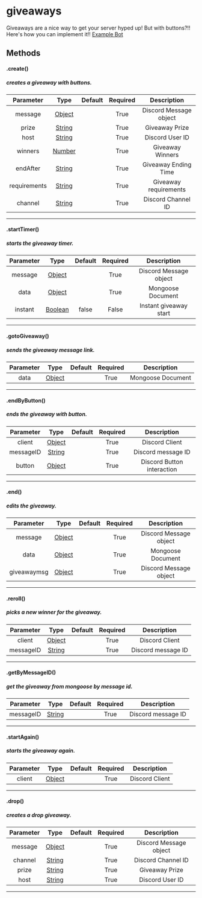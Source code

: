 # giveaways

Giveaways are a nice way to get your server hyped up! But with buttons?!! Here's how you can implement it!! [Example Bot](https://github.com/Nuggies-bot/giveaways-example)

## Methods

#### .create()
##### creates a giveaway with buttons.

| **Parameter** | **Type**                                                                                          | **Default** | **Required** | **Description**                |
|:-------------:|:-------------------------------------------------------------------------------------------------:|:-----------:|:------------:|:------------------------------:|
| message       | [Object](https://developer.mozilla.org/en-US/docs/Web/JavaScript/Reference/Global_Objects/Object) |             | True         | Discord Message object         |
| prize         | [String](https://developer.mozilla.org/en-US/docs/Web/JavaScript/Reference/Global_Objects/String) |             | True         | Giveaway Prize                 |
| host          | [String](https://developer.mozilla.org/en-US/docs/Web/JavaScript/Reference/Global_Objects/String) |             | True         | Discord User ID                |
| winners       | [Number](https://developer.mozilla.org/en-US/docs/Web/JavaScript/Reference/Global_Objects/Number) |             | True         | Giveaway Winners               |
| endAfter      | [String](https://developer.mozilla.org/en-US/docs/Web/JavaScript/Reference/Global_Objects/String) |             | True         | Giveaway Ending Time           |
| requirements  | [String](https://developer.mozilla.org/en-US/docs/Web/JavaScript/Reference/Global_Objects/String) |             | True         | Giveaway requirements          |
| channel       | [String](https://developer.mozilla.org/en-US/docs/Web/JavaScript/Reference/Global_Objects/String) |             | True         | Discord Channel ID             |

<hr>

#### .startTimer()
##### starts the giveaway timer.

| **Parameter** | **Type**                                                                                            | **Default** | **Required** | **Description**                |
|:-------------:|:---------------------------------------------------------------------------------------------------:|:-----------:|:------------:|:------------------------------:|
| message       | [Object](https://developer.mozilla.org/en-US/docs/Web/JavaScript/Reference/Global_Objects/Object)   |             | True         | Discord Message object         |
| data          | [Object](https://developer.mozilla.org/en-US/docs/Web/JavaScript/Reference/Global_Objects/Object)   |             | True         | Mongoose Document              |
| instant       | [Boolean](https://developer.mozilla.org/en-US/docs/Web/JavaScript/Reference/Global_Objects/Boolean) | false       | False        | Instant giveaway start         |

<hr>

#### .gotoGiveaway()
##### sends the giveaway message link.

| **Parameter** | **Type**                                                                                            | **Default** | **Required** | **Description**                |
|:-------------:|:---------------------------------------------------------------------------------------------------:|:-----------:|:------------:|:------------------------------:|
| data          | [Object](https://developer.mozilla.org/en-US/docs/Web/JavaScript/Reference/Global_Objects/Object)   |             | True         | Mongoose Document              |

<hr>

#### .endByButton()
##### ends the giveaway with button.

| **Parameter** | **Type**                                                                                            | **Default** | **Required** | **Description**                |
|:-------------:|:---------------------------------------------------------------------------------------------------:|:-----------:|:------------:|:------------------------------:|
| client        | [Object](https://developer.mozilla.org/en-US/docs/Web/JavaScript/Reference/Global_Objects/Object)   |             | True         | Discord Client                 |
| messageID     | [String](https://developer.mozilla.org/en-US/docs/Web/JavaScript/Reference/Global_Objects/String)   |             | True         | Discord message ID             |
| button        | [Object](https://developer.mozilla.org/en-US/docs/Web/JavaScript/Reference/Global_Objects/Object)   |             | True         | Discord Button interaction     |

<hr>

#### .end()
##### edits the giveaway.

| **Parameter** | **Type**                                                                                          | **Default** | **Required** | **Description**                |
|:-------------:|:-------------------------------------------------------------------------------------------------:|:-----------:|:------------:|:------------------------------:|
| message       | [Object](https://developer.mozilla.org/en-US/docs/Web/JavaScript/Reference/Global_Objects/Object) |             | True         | Discord Message object         |
| data          | [Object](https://developer.mozilla.org/en-US/docs/Web/JavaScript/Reference/Global_Objects/Object) |             | True         | Mongoose Document              |
| giveawaymsg   | [Object](https://developer.mozilla.org/en-US/docs/Web/JavaScript/Reference/Global_Objects/Object) |             | True         | Discord Message object         |

<hr>

#### .reroll()
##### picks a new winner for the giveaway.

| **Parameter** | **Type**                                                                                          | **Default** | **Required** | **Description**                |
|:-------------:|:-------------------------------------------------------------------------------------------------:|:-----------:|:------------:|:------------------------------:|
| client        | [Object](https://developer.mozilla.org/en-US/docs/Web/JavaScript/Reference/Global_Objects/Object) |             | True         | Discord Client                 |
| messageID     | [String](https://developer.mozilla.org/en-US/docs/Web/JavaScript/Reference/Global_Objects/String) |             | True         | Discord message ID             |

<hr>

#### .getByMessageID()
##### get the giveaway from mongoose by message id.

| **Parameter** | **Type**                                                                                          | **Default** | **Required** | **Description**                |
|:-------------:|:-------------------------------------------------------------------------------------------------:|:-----------:|:------------:|:------------------------------:|
| messageID     | [String](https://developer.mozilla.org/en-US/docs/Web/JavaScript/Reference/Global_Objects/String) |             | True         | Discord message ID             |

<hr>

#### .startAgain()
##### starts the giveaway again.

| **Parameter** | **Type**                                                                                          | **Default** | **Required** | **Description**                |
|:-------------:|:-------------------------------------------------------------------------------------------------:|:-----------:|:------------:|:------------------------------:|
| client        | [Object](https://developer.mozilla.org/en-US/docs/Web/JavaScript/Reference/Global_Objects/Object) |             | True         | Discord Client                 |

<hr>

#### .drop()
##### creates a drop giveaway.

| **Parameter** | **Type**                                                                                          | **Default** | **Required** | **Description**                |
|:-------------:|:-------------------------------------------------------------------------------------------------:|:-----------:|:------------:|:------------------------------:|
| message       | [Object](https://developer.mozilla.org/en-US/docs/Web/JavaScript/Reference/Global_Objects/Object) |             | True         | Discord Message object         |
| channel       | [String](https://developer.mozilla.org/en-US/docs/Web/JavaScript/Reference/Global_Objects/String) |             | True         | Discord Channel ID             |
| prize         | [String](https://developer.mozilla.org/en-US/docs/Web/JavaScript/Reference/Global_Objects/String) |             | True         | Giveaway Prize                 |
| host          | [String](https://developer.mozilla.org/en-US/docs/Web/JavaScript/Reference/Global_Objects/String) |             | True         | Discord User ID                |

<hr>